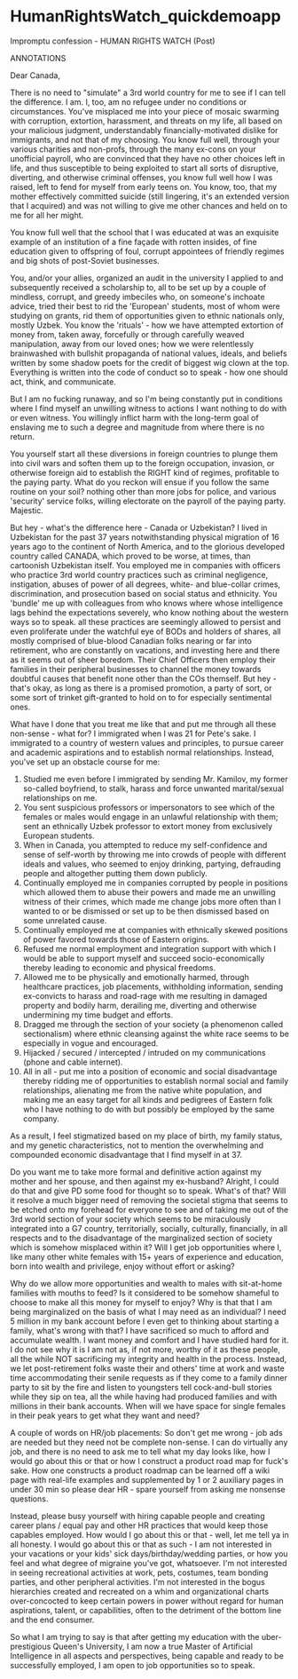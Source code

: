 # HumanRightsWatch_quickdemoapp

Impromptu confession - HUMAN RIGHTS WATCH (Post)

 
ANNOTATIONS    

Dear Canada,  

There is no need to "simulate" a 3rd world country for me to see if I can tell the difference. I am. I, too, am no refugee under no conditions or circumstances. You've misplaced me into your piece of mosaic swarming with corruption, extortion, harassment, and threats on my life, all based on your malicious judgment, understandably financially-motivated dislike for immigrants, and not that of my choosing. You know full well, through your various charities and non-profs, through the many ex-cons on your unofficial payroll, who are convinced that they have no other choices left in life, and thus susceptible to being exploited to start all sorts of disruptive, diverting, and otherwise criminal offenses, you know full well how I was raised, left to fend for myself from early teens on. You know, too, that my mother effectively committed suicide (still lingering, it's an extended version that I acquired) and was not willing to give me other chances and held on to me for all her might. 

You know full well that the school that I was educated at was an exquisite example of an institution of a fine façade with rotten insides, of fine education given to offspring of foul, corrupt appointees of friendly regimes and big shots of post-Soviet businesses.   

You, and/or your allies, organized an audit in the university I applied to and subsequently received a scholarship to, all to be set up by a couple of mindless, corrupt, and greedy imbeciles who, on someone's inchoate advice, tried their best to rid the 'European' students, most of whom were studying on grants, rid them of opportunities given to ethnic nationals only, mostly Uzbek. You know the 'rituals' - how we have attempted extortion of money from, taken away, forcefully or through carefully weaved manipulation, away from our loved ones; how we were relentlessly brainwashed with bullshit propaganda of national values, ideals, and beliefs written by some shadow poets for the credit of biggest wig clown at the top. Everything is written into the code of conduct so to speak - how one should act, think, and communicate. 

But I am no fucking runaway, and so I'm being constantly put in conditions where I find myself an unwilling witness to actions I want nothing to do with or even witness. You willingly inflict harm with the long-term goal of enslaving me to such a degree and magnitude from where there is no return.

You yourself start all these diversions in foreign countries to plunge them into civil wars and soften them up to the foreign occupation, invasion, or otherwise foreign aid to establish the RIGHT kind of regimes, profitable to the paying party. What do you reckon will ensue if you follow the same routine on your soil? nothing other than more jobs for police, and various 'security' service folks, willing electorate on the payroll of the paying party. Majestic.   

But hey - what's the difference here - Canada or Uzbekistan? I lived in Uzbekistan for the past 37 years notwithstanding physical migration of 16 years ago to the continent of North America, and to the glorious developed country called CANADA, which proved to be worse, at times, than cartoonish Uzbekistan itself. You employed me in companies with officers who practice 3rd world country practices such as criminal negligence, instigation, abuses of power of all degrees, white- and blue-collar crimes, discrimination, and prosecution based on social status and ethnicity. You 'bundle' me up with colleagues from who knows where whose intelligence lags behind the expectations severely, who know nothing about the western ways so to speak. all these practices are seemingly allowed to persist and even proliferate under the watchful eye of BODs and holders of shares, all mostly comprised of blue-blood Canadian folks nearing or far into retirement, who are constantly on vacations, and investing here and there as it seems out of sheer boredom. Their Chief Officers then employ their families in their peripheral businesses to channel the money towards doubtful causes that benefit none other than the COs themself. But hey - that's okay, as long as there is a promised promotion, a party of sort, or some sort of trinket gift-granted to hold on to for especially sentimental ones.  

What have I done that you treat me like that and put me through all these non-sense - what for? I immigrated when I was 21 for Pete's sake. I immigrated to a country of western values and principles, to pursue career and academic aspirations and to establish normal relationships. Instead, you've set up an obstacle course for me: 

1. Studied me even before I immigrated by sending Mr. Kamilov, my former so-called boyfriend, to stalk, harass and force unwanted marital/sexual relationships on me.  
2. You sent suspicious professors or impersonators to see which of the females or males would engage in an unlawful relationship with them; sent an ethnically Uzbek professor to extort money from exclusively European students.  
3. When in Canada, you attempted to reduce my self-confidence and sense of self-worth by throwing me into crowds of people with different ideals and values, who seemed to enjoy drinking, partying, defrauding people and altogether putting them down publicly.  
4. Continually employed me in companies corrupted by people in positions which allowed them to abuse their powers and made me an unwilling witness of their crimes, which made me change jobs more often than I wanted to or be dismissed or set up to be then dismissed based on some unrelated cause.  
5. Continually employed me at companies with ethnically skewed positions of power favored towards those of Eastern origins. 
6. Refused me normal employment and integration support with which I would be able to support myself and succeed socio-economically thereby leading to economic and physical freedoms.  
7. Allowed me to be physically and emotionally harmed, through healthcare practices, job placements, withholding information, sending ex-convicts to harass and road-rage with me resulting in damaged property and bodily harm, derailing me, diverting and otherwise undermining my time budget and efforts. 
8. Dragged me through the section of your society (a phenomenon called sectionalism) where ethnic cleansing against the white race seems to be especially in vogue and encouraged. 
9. Hijacked / secured / intercepted / intruded on my communications (phone and cable internet).  
10. All in all - put me into a position of economic and social disadvantage thereby ridding me of opportunities to establish normal social and family relationships, alienating me from the native white population, and making me an easy target for all kinds and pedigrees of Eastern folk who I have nothing to do with but possibly be employed by the same company.   

As a result, I feel stigmatized based on my place of birth, my family status, and my genetic characteristics, not to mention the overwhelming and compounded economic disadvantage that I find myself in at 37.  

Do you want me to take more formal and definitive action against my mother and her spouse, and then against my ex-husband? Alright, I could do that and give PD some food for thought so to speak. What's of that? Will it resolve a much bigger need of removing the societal stigma that seems to be etched onto my forehead for everyone to see and of taking me out of the 3rd world section of your society which seems to be miraculously integrated into a G7 country, territorially, socially, culturally, financially, in all respects and to the disadvantage of the marginalized section of society which is somehow misplaced within it? Will I get job opportunities where I, like many other white females with 15+ years of experience and education, born into wealth and privilege, enjoy without effort or asking?   

Why do we allow more opportunities and wealth to males with sit-at-home families with mouths to feed? Is it considered to be somehow shameful to choose to make all this money for myself to enjoy? Why is that that I am being marginalized on the basis of what I may need as an individual? I need 5 million in my bank account before I even get to thinking about starting a family, what's wrong with that? I have sacrificed so much to afford and accumulate wealth. I want money and comfort and I have studied hard for it. I do not see why it is I am not as, if not more, worthy of it as these people, all the while NOT sacrificing my integrity and health in the process. Instead, we let post-retirement folks waste their and others' time at work and waste time accommodating their senile requests as if they come to a family dinner party to sit by the fire and listen to youngsters tell cock-and-bull stories while they sip on tea, all the while having had produced families and with millions in their bank accounts. When will we have space for single females in their peak years to get what they want and need?   

A couple of words on HR/job placements: 
So don't get me wrong - job ads are needed but they need not be complete non-sense. I can do virtually any job, and there is no need to ask me to tell what my day looks like, how I would go about this or that or how I construct a product road map for fuck's sake. How one constructs a product roadmap can be learned off a wiki page with real-life examples and supplemented by 1 or 2 auxiliary pages in under 30 min so please dear HR - spare yourself from asking me nonsense questions.   

Instead, please busy yourself with hiring capable people and creating career plans / equal pay and other HR practices that would keep those capables employed.   How would I go about this or that - well, let me tell ya in all honesty. I would go about this or that as such - I am not interested in your vacations or your kids' sick days/birthday/wedding parties, or how you feel and what degree of migraine you've got, whatsoever. I'm not interested in seeing recreational activities at work, pets, costumes, team bonding parties, and other peripheral activities. I'm not interested in the bogus hierarchies created and recreated on a whim and organizational charts over-concocted to keep certain powers in power without regard for human aspirations, talent, or capabilities, often to the detriment of the bottom line and the end consumer.   

So what I am trying to say is that after getting my education with the uber-prestigious Queen's University, I am now a true Master of Artificial Intelligence in all aspects and perspectives, being capable and ready to be successfully employed, I am open to job opportunities so to speak. 
